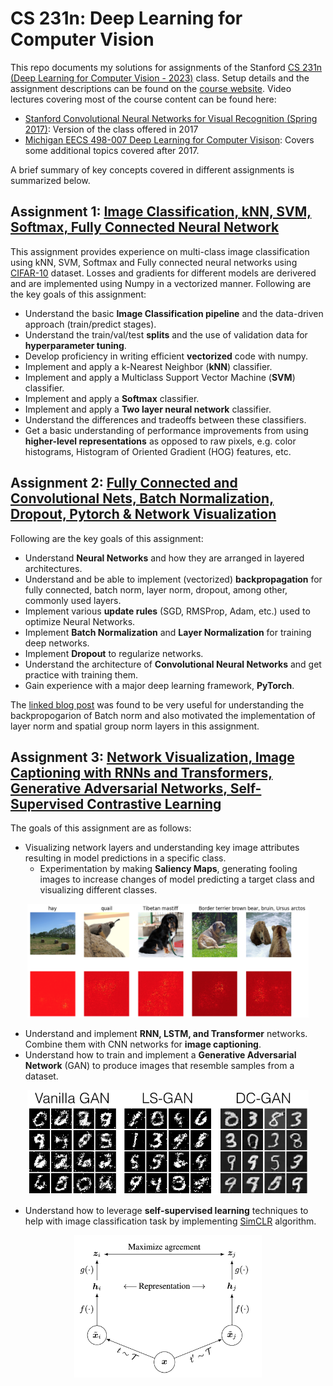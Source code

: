 # CS 231n: Deep Learning for Computer Vision
This repo documents my solutions for  assignments of the Stanford
[CS 231n (Deep Learning for Computer Vision - 2023)](http://cs231n.stanford.edu/) class. Setup details and the assignment descriptions can be found on the [course website](https://cs231n.github.io/). Video lectures covering most of the course content can be found here:
- [Stanford Convolutional Neural Networks for Visual Recognition (Spring 2017)](https://www.youtube.com/playlist?list=PL3FW7Lu3i5JvHM8ljYj-zLfQRF3EO8sYv): Version of the class offered in 2017
- [Michigan EECS 498-007 Deep Learning for Computer Visison](https://www.youtube.com/watch?v=dJYGatp4SvA&t=1s): Covers some additional topics covered after 2017.

A brief summary of key concepts covered in different assignments is summarized below.

## Assignment 1: [Image Classification, kNN, SVM, Softmax, Fully Connected Neural Network](assignment1)
This assignment provides experience on multi-class image classification using kNN, SVM, Softmax and Fully connected neural networks using [CIFAR-10](https://www.cs.toronto.edu/~kriz/cifar.html) dataset. Losses and gradients for different models are derivered and are implemented using Numpy in a vectorized manner. Following are the key goals of this assignment:
- Understand the basic **Image Classification pipeline** and the data-driven approach (train/predict stages).
- Understand the train/val/test **splits** and the use of validation data for **hyperparameter tuning**.
- Develop proficiency in writing efficient **vectorized** code with numpy.
- Implement and apply a k-Nearest Neighbor (**kNN**) classifier.
- Implement and apply a Multiclass Support Vector Machine (**SVM**) classifier.
- Implement and apply a **Softmax** classifier.
- Implement and apply a **Two layer neural network** classifier.
- Understand the differences and tradeoffs between these classifiers.
- Get a basic understanding of performance improvements from using **higher-level representations** as opposed to raw pixels, e.g. color histograms, Histogram of Oriented Gradient (HOG) features, etc.

## Assignment 2: [Fully Connected and Convolutional Nets, Batch Normalization, Dropout, Pytorch & Network Visualization](assignment2)
Following are the key goals of this assignment:
- Understand **Neural Networks** and how they are arranged in layered architectures.
- Understand and be able to implement (vectorized) **backpropagation** for fully connected, batch norm, layer norm, dropout, 
    among other, commonly used layers.
- Implement various **update rules** (SGD, RMSProp, Adam, etc.) used to optimize Neural Networks.
- Implement **Batch Normalization** and **Layer Normalization** for training deep networks.
- Implement **Dropout** to regularize networks.
- Understand the architecture of **Convolutional Neural Networks** and get practice with training them.
- Gain experience with a major deep learning framework, **PyTorch**.

The [linked blog post](https://kratzert.github.io/2016/02/12/understanding-the-gradient-flow-through-the-batch-normalization-layer.html) 
was found to be very useful for understanding the backpropogarion of Batch norm and also motivated the implementation 
of layer norm and spatial group norm layers in this assignment.

## Assignment 3: [Network Visualization, Image Captioning with RNNs and Transformers, Generative Adversarial Networks, Self-Supervised Contrastive Learning](assignment3)
The goals of this assignment are as follows:
- Visualizing network layers and understanding key image attributes resulting in model predictions in a specific class.
    - Experimentation by making **Saliency Maps**, generating fooling images to increase changes of model predicting a target class and visualizing different classes. 

<p align="center">
<img src="assignment3/images/Saliency_maps.png" alt="Saliency Maps" width="450"/> 
</p>

- Understand and implement **RNN, LSTM, and Transformer** networks. Combine them with CNN networks for **image captioning**.
- Understand how to train and implement a **Generative Adversarial Network** (GAN) to produce images that resemble samples from a dataset.

<p align="center">
<img src="assignment3/images/gan_outputs_pytorch.png" alt="Vanilla, Least Square, Deep Convolutional GAN outputs on MNIST dataset" width="450"/> 
</p>

- Understand how to leverage **self-supervised learning** techniques to help with image classification task by implementing [SimCLR](https://arxiv.org/pdf/2002.05709.pdf) algorithm.

<p align="center">
<img src="assignment3/images/simclr_fig2.png" alt="SimCLR algorithm implemented in this assignment" width="300"/> 
</p>